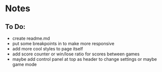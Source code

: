 # Notes

## To Do:
- create readme.md
- put some breakpoints in to make more responsive
- add more cool styles to page itself
- add score counter or win/lose ratio for scores between games
- maybe add control panel at top as header to change settings or maybe game mode